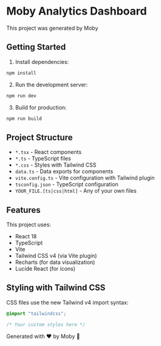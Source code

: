 # Moby Analytics Dashboard

This project was generated by Moby

## Getting Started

1. Install dependencies:
```bash
npm install
```

2. Run the development server:
```bash
npm run dev
```

3. Build for production:
```bash
npm run build
```

## Project Structure

- `*.tsx` - React components
- `*.ts` - TypeScript files
- `*.css` - Styles with Tailwind CSS
- `data.ts` - Data exports for components
- `vite.config.ts` - Vite configuration with Tailwind plugin
- `tsconfig.json` - TypeScript configuration
- `YOUR_FILE.[ts|css|html]` - Any of your own files

## Features

This project uses:
- React 18
- TypeScript
- Vite
- Tailwind CSS v4 (via Vite plugin)
- Recharts (for data visualization)
- Lucide React (for icons)

## Styling with Tailwind CSS

CSS files use the new Tailwind v4 import syntax:
```css
@import "tailwindcss";

/* Your custom styles here */
```

Generated with ❤️ by Moby 🐳
